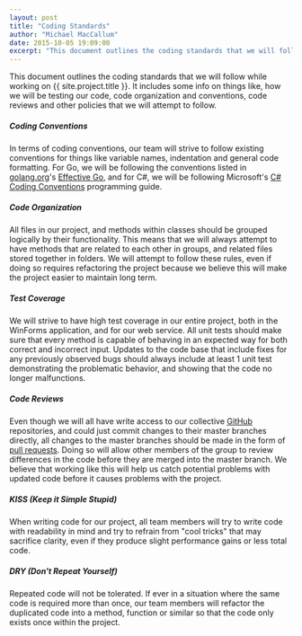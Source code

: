 ```yaml
---
layout: post
title: "Coding Standards"
author: "Michael MacCallum"
date: 2015-10-05 19:09:00
excerpt: "This document outlines the coding standards that we will follow while working on {{ site.project.title }}. It includes some info on things like, how we will be testing our code, code organization and conventions, code reviews and other policies that we will attempt to follow."
---
```

This document outlines the coding standards that we will follow while working on {{ site.project.title }}. It includes some info on things like, how we will be testing our code, code organization and conventions, code reviews and other policies that we will attempt to follow.

##### Coding Conventions
In terms of coding conventions, our team will strive to follow existing conventions for things like variable names, indentation and general code formatting. For Go, we will be following the conventions listed in [golang.org][0]'s [Effective Go][1], and for C#, we will be following Microsoft's [C# Coding Conventions][2] programming guide.

##### Code Organization
All files in our project, and methods within classes should be grouped logically by their functionality. This means that we will always attempt to have methods that are related to each other in groups, and related files stored together in folders. We will attempt to follow these rules, even if doing so requires refactoring the project because we believe this will make the project easier to maintain long term.

##### Test Coverage
We will strive to have high test coverage in our entire project, both in the WinForms application, and for our web service. All unit tests should make sure that every method is capable of behaving in an expected way for both correct and incorrect input. Updates to the code base that include fixes for any previously observed bugs should always include at least 1 unit test demonstrating the problematic behavior, and showing that the code no longer malfunctions.

##### Code Reviews
Even though we will all have write access to our collective [GitHub][3] repositories, and could just commit changes to their master branches directly, all changes to the master branches should be made in the form of [pull requests][4]. Doing so will allow other members of the group to review differences in the code before they are merged into the master branch. We believe that working like this will help us catch potential problems with updated code before it causes problems with the project.

##### KISS (Keep it Simple Stupid)
When writing code for our project, all team members will try to write code with readability in mind and try to refrain from "cool tricks" that may sacrifice clarity, even if they produce slight performance gains or less total code.

##### DRY (Don't Repeat Yourself)
Repeated code will not be tolerated. If ever in a situation where the same code is required more than once, our team members will refactor the duplicated code into a method, function or similar so that the code only exists once within the project.

[0]: https://www.golang.org
[1]: https://golang.org/doc/effective_go.html
[2]: https://msdn.microsoft.com/en-us/library/ff926074.aspx
[3]: https://www.github.com
[4]: https://help.github.com/articles/using-pull-requests/

